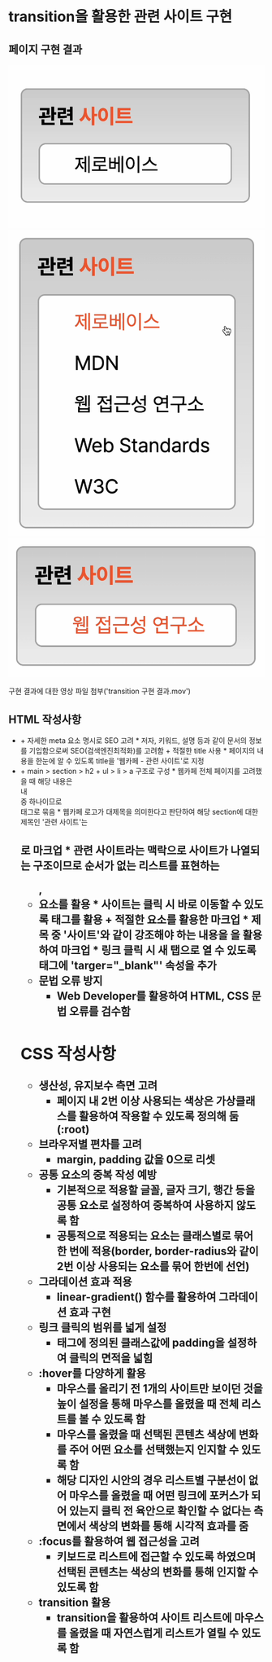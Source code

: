 # transition을 활용한 관련 사이트 구현

## 페이지 구현 결과
  ![transition 효과 전](image-1.png)
  ![trnasition 효과 진행](image.png)
  ![키보드로 제어](image-2.png)

  구현 결과에 대한 영상 파일 첨부('transition 구현 결과.mov')

## HTML 작성사항
- <head>
  + 자세한 meta 요소 명시로 SEO 고려
    * 저자, 키워드, 설명 등과 같이 문서의 정보를 기입함으로써 SEO(검색엔진최적화)를 고려함
  + 적절한 title 사용
    * 페이지의 내용을 한눈에 알 수 있도록 title을 '웹카페 - 관련 사이트'로 지정
- <body>
  + main > section > h2 + ul > li > a 구조로 구성
    * 웹카페 전체 페이지를 고려했을 때 해당 내용은 <main> 내 <section> 중 하나이므로 <section> 태그로 묶음
    * 웹카페 로고가 대제목을 의미한다고 판단하여 해당 section에 대한 제목인 '관련 사이트'는 <h2>로 마크업
    * 관련 사이트라는 맥락으로 사이트가 나열되는 구조이므로 순서가 없는 리스트를 표현하는 <ul>, <li> 요소를 활용
    * 사이트는 클릭 시 바로 이동할 수 있도록 <a> 태그를 활용
  + 적절한 요소를 활용한 마크업
    * 제목 중 '사이트'와 같이 강조해야 하는 내용을 <strong>을 활용하여 마크업
    * 링크 클릭 시 새 탭으로 열 수 있도록 <a> 태그에 'targer="_blank"' 속성을 추가
- 문법 오류 방지
  * Web Developer를 활용하여 HTML, CSS 문법 오류를 검수함


## CSS 작성사항
- 생산성, 유지보수 측면 고려
  * 페이지 내 2번 이상 사용되는 색상은 가상클래스를 활용하여 작용할 수 있도록 정의해 둠(:root)
- 브라우저별 편차를 고려
  * margin, padding 값을 0으로 리셋
- 공통 요소의 중복 작성 예방
  * 기본적으로 적용할 글꼴, 글자 크기, 행간 등을 공통 요소로 설정하여 중복하여 사용하지 않도록 함 
  * 공통적으로 적용되는 요소는 클래스별로 묶어 한 번에 적용(border, border-radius와 같이 2번 이상 사용되는 요소를 묶어 한번에 선언)  
- 그라데이션 효과 적용
  * linear-gradient() 함수를 활용하여 그라데이션 효과 구현
- 링크 클릭의 범위를 넓게 설정
  * <a> 태그에 정의된 클래스값에 padding을 설정하여 클릭의 면적을 넓힘
- :hover를 다양하게 활용
  * 마우스를 올리기 전 1개의 사이트만 보이던 것을 높이 설정을 통해 마우스를 올렸을 때 전체 리스트를 볼 수 있도록 함
  * 마우스를 올렸을 때 선택된 콘텐츠 색상에 변화를 주어 어떤 요소를 선택했는지 인지할 수 있도록 함
  * 해당 디자인 시안의 경우 리스트별 구분선이 없어 마우스를 올렸을 때 어떤 링크에 포커스가 되어 있는지 클릭 전 육안으로 확인할 수 없다는 측면에서 색상의 변화를 통해 시각적 효과를 줌
- :focus를 활용하여 웹 접근성을 고려
  * 키보드로 리스트에 접근할 수 있도록 하였으며 선택된 콘텐츠는 색상의 변화를 통해 인지할 수 있도록 함
- transition 활용
  * transition을 활용하여 사이트 리스트에 마우스를 올렸을 때 자연스럽게 리스트가 열릴 수 있도록 함
